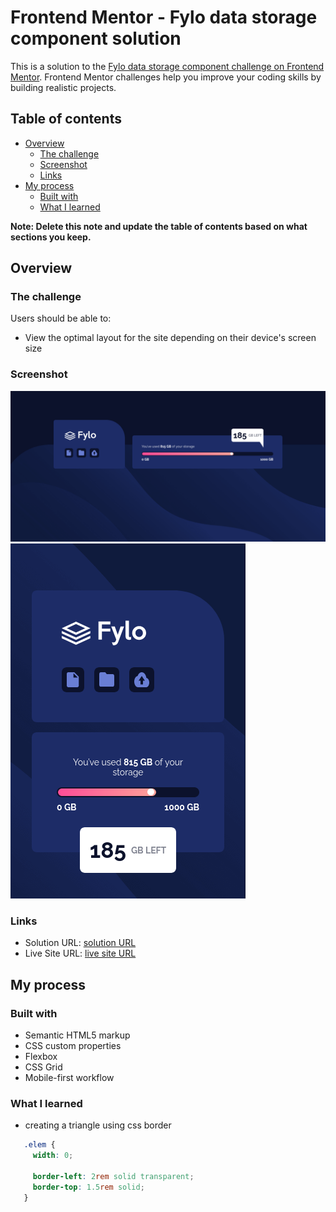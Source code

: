 # Frontend Mentor - Fylo data storage component solution

This is a solution to the [Fylo data storage component challenge on Frontend Mentor](https://www.frontendmentor.io/challenges/fylo-data-storage-component-1dZPRbV5n). Frontend Mentor challenges help you improve your coding skills by building realistic projects. 

## Table of contents

- [Overview](#overview)
  - [The challenge](#the-challenge)
  - [Screenshot](#screenshot)
  - [Links](#links)
- [My process](#my-process)
  - [Built with](#built-with)
  - [What I learned](#what-i-learned)

**Note: Delete this note and update the table of contents based on what sections you keep.**

## Overview

### The challenge

Users should be able to:

- View the optimal layout for the site depending on their device's screen size

### Screenshot

![Desktop](./design/screenshots/desktop.png)
![Mobile](./design/screenshots/mobile.png)

### Links

- Solution URL: [solution URL](https://your-solution-url.com)
- Live Site URL: [live site URL](https://fylo-data-storage-component-two-xi.vercel.app/)

## My process

### Built with

- Semantic HTML5 markup
- CSS custom properties
- Flexbox
- CSS Grid
- Mobile-first workflow

### What I learned
  - creating a triangle using css border
  ```css
     .elem {
       width: 0;
       
       border-left: 2rem solid transparent;
       border-top: 1.5rem solid;
     }
  ```
